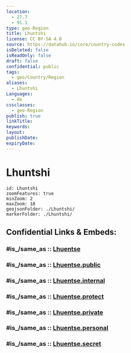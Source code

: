 ```yaml
---
location:
  - 27.7
  - 91.1
type: geo-Region
title: Lhuntshi
license: CC BY-SA 4.0
source: https://datahub.io/core/country-codes
isDeleted: false
isReadOnly: false
draft: false
confidential: public
tags:
  - geo/Country/Region
aliases:
  - Lhuntshi
Languages:
  - de
cssclasses:
  - geo-Region
publish: true
linkTitle:
keywords:
layout:
publishDate:
expiryDate:
---
```


# Lhuntshi

```leaflet
id: Lhuntshi
zoomFeatures: true 
minZoom: 2 
maxZoom: 18
geojsonFolder: ./Lhuntshi/
markerFolder: ./Lhuntshi/
```


## Confidential Links & Embeds: 

### #is_/same_as :: [Lhuentse](/_Standards/Earth/Continent/Asia/Asia~South/Bhutan/Districts~Bhutan/Lhuentse.md) 

### #is_/same_as :: [Lhuentse.public](/_public/Earth/Continent/Asia/Asia~South/Bhutan/Districts~Bhutan/Lhuentse.public.md) 

### #is_/same_as :: [Lhuentse.internal](/_internal/Earth/Continent/Asia/Asia~South/Bhutan/Districts~Bhutan/Lhuentse.internal.md) 

### #is_/same_as :: [Lhuentse.protect](/_protect/Earth/Continent/Asia/Asia~South/Bhutan/Districts~Bhutan/Lhuentse.protect.md) 

### #is_/same_as :: [Lhuentse.private](/_private/Earth/Continent/Asia/Asia~South/Bhutan/Districts~Bhutan/Lhuentse.private.md) 

### #is_/same_as :: [Lhuentse.personal](/_personal/Earth/Continent/Asia/Asia~South/Bhutan/Districts~Bhutan/Lhuentse.personal.md) 

### #is_/same_as :: [Lhuentse.secret](/_secret/Earth/Continent/Asia/Asia~South/Bhutan/Districts~Bhutan/Lhuentse.secret.md)

